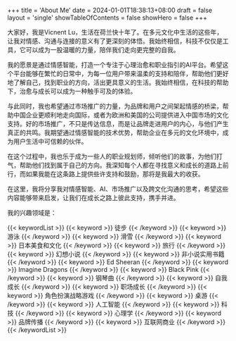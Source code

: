 +++
title = 'About Me'
date = 2024-01-01T18:38:13+08:00
draft = false
layout = 'single'
showTableOfContents = false
showHero = false
+++

大家好，我是Vicnent Lu，生活在荷兰快十年了。在多元文化中生活的这些年，让我对情感、沟通与连接的意义有了更深刻的体悟。我始终相信，科技不仅仅是工具，它可以成为一股温暖的力量，陪伴我们走向更完整的自我。

我的愿景是通过情感智能，打造一个专注于心理治愈和职业指引的AI平台。希望这个平台能够在繁忙的日常中，为每一位用户带来温柔的支持和陪伴，帮助他们更好地了解自己，找到职业的方向，活出更具意义的生活。我始终相信，在科技的帮助下，治愈与成长可以成为一种触手可及的体验。

与此同时，我也希望通过市场推广的力量，为品牌和用户之间架起情感的桥梁，帮助中国企业更顺利地走向国际，或者为欧洲和美国的公司提供进入中国市场的文化支持。好的市场推广，不只是传达信息，而是让品牌走进用户的内心，与他们产生真正的共鸣。我期望通过情感智能的技术优势，帮助企业在多元的文化环境中，成为用户生活中可信赖的伙伴。

在这个过程中，我也乐于成为一些人的职业规划师，倾听他们的故事，为他们打气，帮助他们找到属于自己的方向。我深知每个人都在寻找意义和成长的道路上前行，而如果我能在这条路上提供些许支持和鼓励，那将是我最大的收获。

在这里，我将分享我对情感智能、AI、市场推广以及跨文化沟通的思考，希望这些内容能够带来启发，让我们在成长之路上彼此支持，携手并进。

我的兴趣领域是：

{{< keywordList >}}
{{< keyword >}} 徒步 {{< /keyword >}}
{{< keyword >}} 游泳 {{< /keyword >}}
{{< keyword >}} 滑雪 {{< /keyword >}}
{{< keyword >}} 日本美食和文化 {{< /keyword >}}
{{< keyword >}} 旅行 {{< /keyword >}}         
{{< keyword >}} 幻想小说 {{< /keyword >}}
{{< keyword >}} 非小说实用书籍 {{< /keyword >}}
{{< keyword >}} Ed Sheeran {{< /keyword >}}
{{< keyword >}} Imagine Dragons {{< /keyword >}}
{{< keyword >}} Black Pink {{< /keyword >}}
{{< keyword >}} 钢琴曲 {{< /keyword >}}
{{< keyword >}} 自我成长 {{< /keyword >}}
{{< keyword >}} 职场成长 {{< /keyword >}}
{{< keyword >}} 角色扮演战略游戏 {{< /keyword >}}
{{< keyword >}} 桌游 {{< /keyword >}}
{{< keyword >}} 人工智能 {{< /keyword >}}
{{< keyword >}} 科技 {{< /keyword >}}
{{< keyword >}} 心理学 {{< /keyword >}}
{{< keyword >}} 品牌传播 {{< /keyword >}}
{{< keyword >}} 互联网商业 {{< /keyword >}}
{{< /keywordList >}}

